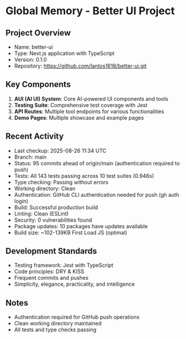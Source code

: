 # Global Memory - Better UI Project

## Project Overview
- Name: better-ui
- Type: Next.js application with TypeScript
- Version: 0.1.0
- Repository: https://github.com/lantos1618/better-ui.git

## Key Components
1. **AUI (AI UI) System**: Core AI-powered UI components and tools
2. **Testing Suite**: Comprehensive test coverage with Jest
3. **API Routes**: Multiple tool endpoints for various functionalities
4. **Demo Pages**: Multiple showcase and example pages

## Recent Activity
- Last checkup: 2025-08-26 11:34 UTC
- Branch: main  
- Status: 95 commits ahead of origin/main (authentication required to push)
- Tests: All 143 tests passing across 10 test suites (0.946s)
- Type checking: Passing without errors
- Working directory: Clean
- Authentication: GitHub CLI authentication needed for push (gh auth login)
- Build: Successful production build
- Linting: Clean (ESLint)
- Security: 0 vulnerabilities found
- Package updates: 10 packages have updates available
- Build size: ~102-139KB First Load JS (optimal)

## Development Standards
- Testing framework: Jest with TypeScript
- Code principles: DRY & KISS
- Frequent commits and pushes
- Simplicity, elegance, practicality, and intelligence

## Notes
- Authentication required for GitHub push operations
- Clean working directory maintained
- All tests and type checks passing